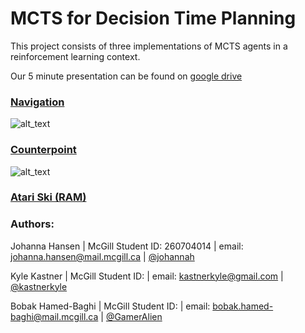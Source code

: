 # MCTS for Decision Time Planning

This project consists of three implementations of MCTS agents in a reinforcement learning context. 

Our 5 minute presentation can be found on [google drive](https://docs.google.com/presentation/d/1Hr9rWROJK0cbpJSw84OBIwv4QQP5CkCYjcoN2OVs6NQ/edit?usp=sharing)

### [Navigation](https://github.com/rllabmcgill/MCTS_function_approximation/blob/master/trajectories/README.md)

![alt_text](https://github.com/rllabmcgill/MCTS_function_approximation/blob/master/trajectories/multi_episode.gif)

### [Counterpoint](https://github.com/rllabmcgill/MCTS_function_approximation/blob/master/counterpoint/README.md)

![alt_text](https://github.com/rllabmcgill/MCTS_function_approximation/blob/master/counterpoint/three_voice_puct_mcts_plot_0.png)

### [Atari Ski (RAM)](https://github.com/rllabmcgill/MCTS_function_approximation/blob/master/ski/README.md)

### Authors:

Johanna Hansen | McGill Student ID: 260704014 | email: johanna.hansen@mail.mcgill.ca | [@johannah](http://github.com/johannah)

Kyle Kastner | McGill Student ID:  | email: kastnerkyle@gmail.com | [@kastnerkyle](http://github.com/kastnerkyle)

Bobak Hamed-Baghi | McGill Student ID: | email: bobak.hamed-baghi@mail.mcgill.ca |  [@GamerAlien](http://github.com/GamerAlien)
